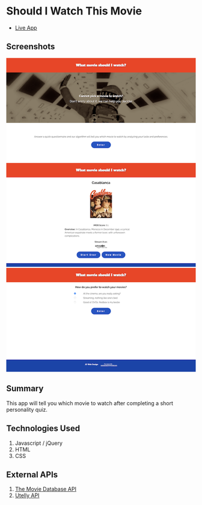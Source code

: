 # Should I Watch This Movie
* [Live App](https://juandavidnh.github.io/what-movie-to-watch/)
## Screenshots ##
![Image](media/home-screen.png)
![Image](media/movie-recommendation-screen.png)
![Image](media/quiz-screen.png)
## Summary ##
This app will tell you which movie to watch after completing a short personality quiz.
## Technologies Used ##
1. Javascript / jQuery
2. HTML
3. CSS
## External APIs ##
1. [The Movie Database API](https://developers.themoviedb.org/3/getting-started/introduction)
2. [Utelly API](https://rapidapi.com/utelly/api/utelly)



